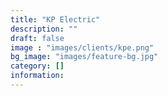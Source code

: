 ```yaml
---
title: "KP Electric"
description: ""
draft: false
image : "images/clients/kpe.png"
bg_image: "images/feature-bg.jpg"
category: [] 
information:
---
```


